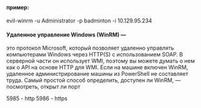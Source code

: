 
#### пример:
evil-winrm -u Administrator -p badminton -i 10.129.95.234

#### Удаленное управление Windows (WinRM) — 
это протокол Microsoft, который позволяет удаленно управлять компьютерами Windows через HTTP(S) с использованием SOAP. В серверной части он использует WMI, поэтому вы можете думать о нем как о API на основе HTTP для WMI. Если на машине включен WinRM, удаленное администрирование машины из PowerShell не составляет труда. Самый простой способ определить, доступен ли WinRM, — посмотреть, открыт ли порт

5985 - http
5986 - https

